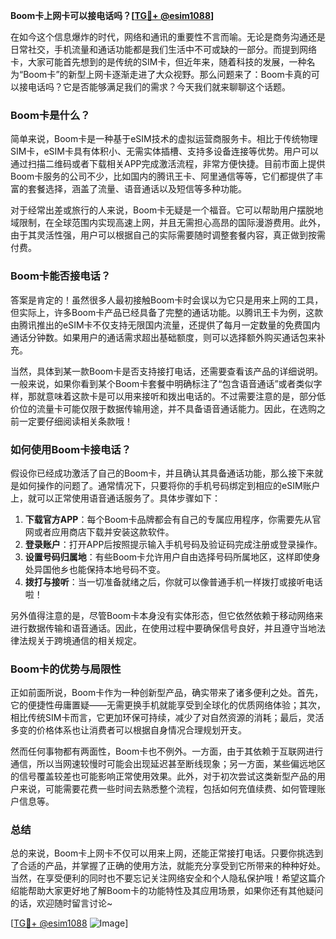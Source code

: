 **Boom卡上网卡可以接电话吗？[[TG💪+ @esim1088](https://t.me/s/esim1088)]**

在如今这个信息爆炸的时代，网络和通讯的重要性不言而喻。无论是商务沟通还是日常社交，手机流量和通话功能都是我们生活中不可或缺的一部分。而提到网络卡，大家可能首先想到的是传统的SIM卡，但近年来，随着科技的发展，一种名为“Boom卡”的新型上网卡逐渐走进了大众视野。那么问题来了：Boom卡真的可以接电话吗？它是否能够满足我们的需求？今天我们就来聊聊这个话题。

### Boom卡是什么？

简单来说，Boom卡是一种基于eSIM技术的虚拟运营商服务卡。相比于传统物理SIM卡，eSIM卡具有体积小、无需实体插槽、支持多设备连接等优势。用户可以通过扫描二维码或者下载相关APP完成激活流程，非常方便快捷。目前市面上提供Boom卡服务的公司不少，比如国内的腾讯王卡、阿里通信等等，它们都提供了丰富的套餐选择，涵盖了流量、语音通话以及短信等多种功能。

对于经常出差或旅行的人来说，Boom卡无疑是一个福音。它可以帮助用户摆脱地域限制，在全球范围内实现高速上网，并且无需担心高昂的国际漫游费用。此外，由于其灵活性强，用户可以根据自己的实际需要随时调整套餐内容，真正做到按需付费。

### Boom卡能否接电话？

答案是肯定的！虽然很多人最初接触Boom卡时会误以为它只是用来上网的工具，但实际上，许多Boom卡产品已经具备了完整的通话功能。以腾讯王卡为例，这款由腾讯推出的eSIM卡不仅支持无限国内流量，还提供了每月一定数量的免费国内通话分钟数。如果用户的通话需求超出基础额度，则可以选择额外购买通话包来补充。

当然，具体到某一款Boom卡是否支持接打电话，还需要查看该产品的详细说明。一般来说，如果你看到某个Boom卡套餐中明确标注了“包含语音通话”或者类似字样，那就意味着这款卡是可以用来接听和拨出电话的。不过需要注意的是，部分低价位的流量卡可能仅限于数据传输用途，并不具备语音通话能力。因此，在选购之前一定要仔细阅读相关条款哦！

### 如何使用Boom卡接电话？

假设你已经成功激活了自己的Boom卡，并且确认其具备通话功能，那么接下来就是如何操作的问题了。通常情况下，只要将你的手机号码绑定到相应的eSIM账户上，就可以正常使用语音通话服务了。具体步骤如下：

1. **下载官方APP**：每个Boom卡品牌都会有自己的专属应用程序，你需要先从官网或者应用商店下载并安装这款软件。
2. **登录账户**：打开APP后按照提示输入手机号码及验证码完成注册或登录操作。
3. **设置号码归属地**：有些Boom卡允许用户自由选择号码所属地区，这样即使身处异国他乡也能保持本地号码不变。
4. **拨打与接听**：当一切准备就绪之后，你就可以像普通手机一样拨打或接听电话啦！

另外值得注意的是，尽管Boom卡本身没有实体形态，但它依然依赖于移动网络来进行数据传输和语音通话。因此，在使用过程中要确保信号良好，并且遵守当地法律法规关于跨境通信的相关规定。

### Boom卡的优势与局限性

正如前面所说，Boom卡作为一种创新型产品，确实带来了诸多便利之处。首先，它的便捷性毋庸置疑——无需更换手机就能享受到全球化的优质网络体验；其次，相比传统SIM卡而言，它更加环保可持续，减少了对自然资源的消耗；最后，灵活多变的价格体系也让消费者可以根据自身情况合理规划开支。

然而任何事物都有两面性，Boom卡也不例外。一方面，由于其依赖于互联网进行通信，所以当网速较慢时可能会出现延迟甚至断线现象；另一方面，某些偏远地区的信号覆盖较差也可能影响正常使用效果。此外，对于初次尝试这类新型产品的用户来说，可能需要花费一些时间去熟悉整个流程，包括如何充值续费、如何管理账户信息等。

### 总结

总的来说，Boom卡上网卡不仅可以用来上网，还能正常接打电话。只要你挑选到了合适的产品，并掌握了正确的使用方法，就能充分享受到它所带来的种种好处。当然，在享受便利的同时也不要忘记关注网络安全和个人隐私保护哦！希望这篇介绍能帮助大家更好地了解Boom卡的功能特性及其应用场景，如果你还有其他疑问的话，欢迎随时留言讨论~

[[TG💪+ @esim1088](https://t.me/s/esim1088) ![Image](https://i.postimg.cc/4NQfJmqS/Snipaste-2025-05-13-00-14-12.png)]